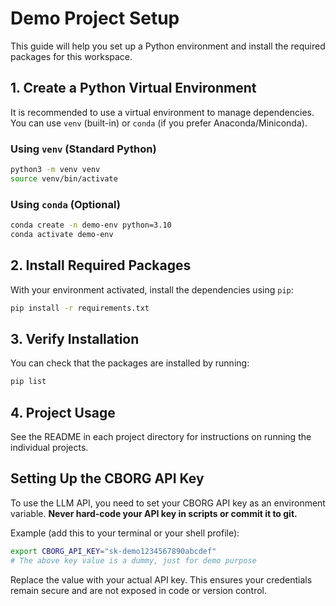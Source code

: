 # Demo Project Setup

This guide will help you set up a Python environment and install the required packages for this workspace.

## 1. Create a Python Virtual Environment

It is recommended to use a virtual environment to manage dependencies. You can use `venv` (built-in) or `conda` (if you prefer Anaconda/Miniconda).

### Using `venv` (Standard Python)

```bash
python3 -m venv venv
source venv/bin/activate
```

### Using `conda` (Optional)

```bash
conda create -n demo-env python=3.10
conda activate demo-env
```

## 2. Install Required Packages

With your environment activated, install the dependencies using `pip`:

```bash
pip install -r requirements.txt
```

## 3. Verify Installation

You can check that the packages are installed by running:

```bash
pip list
```

## 4. Project Usage

See the README in each project directory for instructions on running the individual projects.

## Setting Up the CBORG API Key

To use the LLM API, you need to set your CBORG API key as an environment variable. **Never hard-code your API key in scripts or commit it to git.**

Example (add this to your terminal or your shell profile):

```bash
export CBORG_API_KEY="sk-demo1234567890abcdef"
# The above key value is a dummy, just for demo purpose
```

Replace the value with your actual API key. This ensures your credentials remain secure and are not exposed in code or version control.
